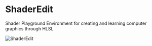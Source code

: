 # ShaderEdit
Shader Playground Environment for creating and learning computer graphics through HLSL 

![ShaderEdit](https://github.com/msmshazan/ShaderEdit/blob/master/Misc/shaderedit.gif)
